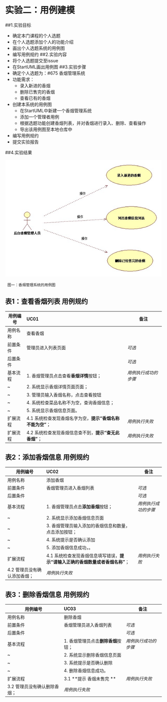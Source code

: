 # 实验二：用例建模

##1.实验目标
 - 确定本门课程的个人选题
 - 在个人选题添加个人的功能介绍
 - 画出个人选题系统的用例图
 - 编写用例规约
##2.实验内容
 - 将个人选题提交至issue
 - 在StartUML画出用例图
##3.实验步骤
 - 确定个人选题为：#675 香烟管理系统
 - 功能需求：
	 - 录入新进的香烟
	 - 删除已售完的香烟
	 - 查看已有的香烟
 - 创建本系统的用例图
	 - 在StartUML中新建一个香烟管理系统
	 - 添加一个管理者用例
	 - 根据选题功能创建香烟列表，并对香烟进行录入、删除、查看操作
	 - 导出该用例图至本地仓库中
 - 编写用例规约
 - 提交实验报告


##4.实验结果

![用例模型图](./Lab2_UseCaseDiagram.jpg)  

 	 图一：香烟管理系统的用例图

## 表1：查看香烟列表  用例规约

用例编号  | UC01 | 备注  
-|:-|-  
用例名称  | 查看香烟  |   
前置条件  | 管理员进入列表页面   | *可选*   
后置条件  |   | *可选*   
基本流程  | 1. 香烟管理员点击查看**香烟详情**按钮；  |     *用例执行成功的步骤*
~| 2. 系统显示香烟详情页面页面；  |   
~| 3. 管理员输入香烟名称，点击查看按钮  | 
~| 4. 系统检查菜品名称不为空，查询香烟信息；  |   
~| 5. 系统显示香烟信息页面。  | 
扩展流程  | 4.1 系统检查发现香烟名字为空，**提示“香烟名称不能为空”**；  |*用例执行失败*   
扩展流程  | 4.2 系统检查发现香烟信息查不到，**提示“查无此香烟”**；  |*用例执行失败*   
## 表2：添加香烟信息  用例规约

用例编号  | UC02 | 备注  
-|:-|-  
用例名称  | 添加香烟  |   
前置条件  | 香烟管理员进入香烟列表     | *可选*   
后置条件  |   	   | *可选*   
基本流程  | 1. 香烟管理员点击**添加香烟**按钮；  |*用例执行成功的步骤*    
~| 2. 系统显示添加香烟信息页面  |   
~| 3. 香烟管理员输入添加的香烟信息和数量，点击添加按钮；  |   
~| 4. 系统提示是否确认添加  |   
~| 5. 添加香烟信息成功，。  |  
扩展流程  | 4.1 系统检查发现香烟信息填写错误，**提示“请输入正确的香烟数量或者香烟名称”**；  |*用例执行失败*      
| 4.2 管理员没有确认添加香烟；  |*用例执行失败*   

## 表3：删除香烟信息 用例规约

用例编号  | UC03 | 备注  
-|:-|-  
用例名称  | 删除香烟  |   
前置条件  | 香烟管理员进入香烟列表     | *可选*   
后置条件  |      | *可选*   
基本流程  | 1. 香烟管理员点击**删除香烟**按钮；  |*用例执行成功的步骤*    
~| 2. 系统显示删除香烟信息页面  |   
~| 3. 系统提示是否确认删除  |   
~| 4. 删除香烟信息成功。  |  
扩展流程  | 3.1 **提示 香烟未售完 **|*用例执行失败*      
 | 3.2 管理员没有确认删除香烟；|*用例执行失败*      


